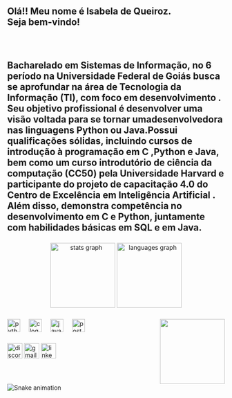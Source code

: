 <h2 align="left">Olá!! Meu nome é Isabela de Queiroz. <br>Seja bem-vindo! <br><br><br><br>Bacharelado em Sistemas de Informação, no 6 período na Universidade Federal de Goiás busca se aprofundar na área de Tecnologia da Informação (TI), com foco em desenvolvimento . Seu objetivo profissional é desenvolver uma visão voltada para se tornar umadesenvolvedora nas linguagens Python ou Java.Possui qualificações sólidas, incluindo cursos de introdução à programação em C ,Python e Java, bem como um curso introdutório de ciência da computação (CC50) pela Universidade Harvard e participante do projeto de capacitação 4.0 do Centro de Excelência em Inteligência Artificial . Além disso, demonstra competência no desenvolvimento em C e Python, juntamente com habilidades básicas em SQL e em Java.</h2>

###

<div align="center">
  <img src="https://github-readme-stats.vercel.app/api?username=isabela-code&hide_title=false&hide_rank=false&show_icons=true&include_all_commits=true&count_private=true&disable_animations=false&theme=dracula&locale=en&hide_border=false" height="150" alt="stats graph"  />
  <img src="https://github-readme-stats.vercel.app/api/top-langs?username=isabela-code&locale=en&hide_title=false&layout=compact&card_width=320&langs_count=5&theme=dracula&hide_border=false" height="150" alt="languages graph"  />
</div>

###

<img align="right" height="150" src="https://pbs.twimg.com/profile_images/1776189963211870208/1F2ozlj3_400x400.jpg"  />

###

<div align="left">
  <img src="https://cdn.jsdelivr.net/gh/devicons/devicon/icons/python/python-original.svg" height="30" alt="python logo"  />
  <img width="12" />
  <img src="https://cdn.jsdelivr.net/gh/devicons/devicon/icons/c/c-original.svg" height="30" alt="c logo"  />
  <img width="12" />
  <img src="https://cdn.jsdelivr.net/gh/devicons/devicon/icons/java/java-original.svg" height="30" alt="java logo"  />
  <img width="12" />
  <img src="https://cdn.jsdelivr.net/gh/devicons/devicon/icons/postgresql/postgresql-original.svg" height="30" alt="postgresql logo"  />
</div>

###

<div align="left">
  <img src="https://img.shields.io/static/v1?message=Discord&logo=discord&label=&color=7289DA&logoColor=white&labelColor=&style=for-the-badge" height="35" alt="discord logo"  />
  <img src="https://img.shields.io/static/v1?message=Gmail&logo=gmail&label=&color=D14836&logoColor=white&labelColor=&style=for-the-badge" height="35" alt="gmail logo"  />
  <img src="https://img.shields.io/static/v1?message=LinkedIn&logo=linkedin&label=&color=0077B5&logoColor=white&labelColor=&style=for-the-badge" height="35" alt="linkedin logo"  />
</div>

###

<br clear="both">

<img src="https://raw.githubusercontent.com/isabela-code/isabela-code/output/snake.svg" alt="Snake animation" />

###
